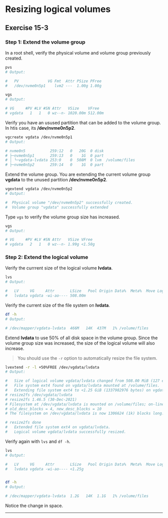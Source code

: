 # Resizing logical volumes
## Exercise 15-3

### Step 1: Extend the volume group

In a  root shell, verify the physical volume and volume group previously created. 

```bash
pvs
# Output: 

#   PV             VG Fmt  Attr PSize PFree
#   /dev/nvme0n5p1    lvm2 ---  1.00g 1.00g

vgs
# Output: 

# VG     #PV #LV #SN Attr   VSize    VFree  
# vgdata   1   1   0 wz--n- 1020.00m 512.00m
```

Verify you have an usused partition that can be added to the volume group. In htis case, its **/dev/nvme0n5p2**.

```bash
vgcreate vgdata /dev/nvme0n5p1 
# Output: 

# nvme0n5           259:12   0   20G  0 disk 
# ├─nvme0n5p1       259:13   0    1G  0 part 
# │ └─vgdata-lvdata 253:0    0  508M  0 lvm  /volume/files
# ├─nvme0n5p2       259:14   0    1G  0 part 
```

Extend the volume group. You are extending the current volume group **vgdata** to the unused partition **/dev/nvme0n5p2**.

```bash
vgextend vgdata /dev/nvme0n5p2
# Output: 

#  Physical volume "/dev/nvme0n5p2" successfully created.
#  Volume group "vgdata" successfully extended
```

Type `vgs` to verify the volume group size has increased.

```bash
vgs
# Output: 

# VG     #PV #LV #SN Attr   VSize VFree 
# vgdata   2   1   0 wz--n- 1.99g <1.50g
```


### Step 2: Extend the logical volume

Verify the currrent size of the logical volume **lvdata**.

```bash
lvs
# Output: 

#   LV     VG     Attr       LSize   Pool Origin Data%  Meta%  Move Log Cpy%Sync Convert
#   lvdata vgdata -wi-ao---- 508.00m  
```

Verify the current size of the file system on **lvdata**.

```bash
df -h
# Output: 

# /dev/mapper/vgdata-lvdata  466M   14K  437M   1% /volume/files     
```

Extend **lvdata** to use 50% of all disk space in the volume group. Since the volume group size was increased, the size of the logical volume will also increase.

> You should use the `-r` option to automatically resize the file system.

```bash
lvextend -r -l +50%FREE /dev/vgdata/lvdata
# Output: 

#   Size of logical volume vgdata/lvdata changed from 508.00 MiB (127 extents) to <1.25 GiB (319 extents).
#   File system ext4 found on vgdata/lvdata mounted at /volume/files.
#   Extending file system ext4 to <1.25 GiB (1337982976 bytes) on vgdata/lvdata...
# resize2fs /dev/vgdata/lvdata
# resize2fs 1.46.5 (30-Dec-2021)
# Filesystem at /dev/vgdata/lvdata is mounted on /volume/files; on-line resizing required
# old_desc_blocks = 4, new_desc_blocks = 10
# The filesystem on /dev/vgdata/lvdata is now 1306624 (1k) blocks long.

# resize2fs done
#   Extended file system ext4 on vgdata/lvdata.
#   Logical volume vgdata/lvdata successfully resized.
```

Verify again with `lvs` and `df -h`.

```bash
lvs
# Output: 

#   LV     VG     Attr       LSize   Pool Origin Data%  Meta%  Move Log Cpy%Sync Convert
#   lvdata vgdata -wi-ao---- <1.25g   


df -h
# Output: 

# /dev/mapper/vgdata-lvdata  1.2G   14K  1.1G   1% /volume/files    
```

Notice the change in space. 


---
